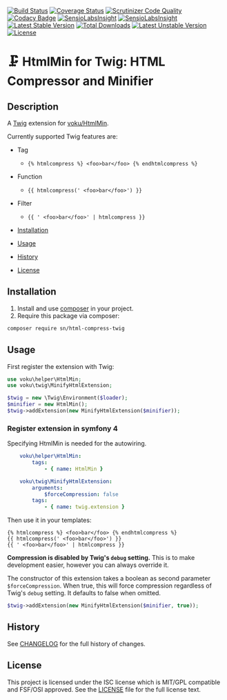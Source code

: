 [![Build Status](https://travis-ci.org/voku/html-compress-twig.svg?branch=master)](https://travis-ci.org/voku/html-compress-twig)
[![Coverage Status](https://coveralls.io/repos/github/voku/html-compress-twig/badge.svg?branch=master)](https://coveralls.io/github/voku/html-compress-twig?branch=master)
[![Scrutinizer Code Quality](https://scrutinizer-ci.com/g/voku/html-compress-twig/badges/quality-score.png?b=master)](https://scrutinizer-ci.com/g/voku/html-compress-twig/?branch=master)
[![Codacy Badge](https://api.codacy.com/project/badge/Grade/0497e1f5be2d43a08c0a108dc7192287)](https://www.codacy.com/app/voku/html-compress-twig?utm_source=github.com&amp;utm_medium=referral&amp;utm_content=voku/html-compress-twig&amp;utm_campaign=Badge_Grade)
[![SensioLabsInsight](https://insight.sensiolabs.com/projects/40d6318a-64fc-4927-8438-c57b0f546949/mini.png)](https://insight.sensiolabs.com/projects/40d6318a-64fc-4927-8438-c57b0f546949)
[![SensioLabsInsight](https://insight.sensiolabs.com/projects/40d6318a-64fc-4927-8438-c57b0f546949/mini.png)](https://insight.sensiolabs.com/projects/40d6318a-64fc-4927-8438-c57b0f546949)
[![Latest Stable Version](https://poser.pugx.org/voku/html-compress-twig/v/stable)](https://packagist.org/packages/voku/html-compress-twig) 
[![Total Downloads](https://poser.pugx.org/voku/html-compress-twig/downloads)](https://packagist.org/packages/voku/html-compress-twig) 
[![Latest Unstable Version](https://poser.pugx.org/voku/html-compress-twig/v/unstable)](https://packagist.org/packages/voku/html-compress-twig)
[![License](https://poser.pugx.org/voku/html-compress-twig/license)](https://packagist.org/packages/voku/html-compress-twig)

# :clamp: HtmlMin for Twig: HTML Compressor and Minifier

## Description

A [Twig](http://twig.sensiolabs.org/) extension for [voku/HtmlMin](https://github.com/voku/HtmlMin).

Currently supported Twig features are:

* Tag
    * `{% htmlcompress %} <foo>bar</foo> {% endhtmlcompress %}`
* Function
    * `{{ htmlcompress(' <foo>bar</foo>') }}`
* Filter
    * `{{ ' <foo>bar</foo>' | htmlcompress }}`

* [Installation](#installation)
* [Usage](#usage)
* [History](#history)
* [License](#license)

## Installation

1. Install and use [composer](https://getcomposer.org/doc/00-intro.md) in your project.
2. Require this package via composer:

```sh
composer require sn/html-compress-twig
```

## Usage

First register the extension with Twig:

```php
use voku\helper\HtmlMin;
use voku\twig\MinifyHtmlExtension;

$twig = new \Twig\Environment($loader);
$minifier = new HtmlMin();
$twig->addExtension(new MinifyHtmlExtension($minifier));
```

### Register extension in symfony 4
Specifying HtmlMin is needed for the autowiring.

```yaml
    voku\helper\HtmlMin:
        tags:
            - { name: HtmlMin }

    voku\twig\MinifyHtmlExtension:
        arguments:
            $forceCompression: false
        tags:
            - { name: twig.extension }
```

Then use it in your templates:

```
{% htmlcompress %} <foo>bar</foo> {% endhtmlcompress %}
{{ htmlcompress(' <foo>bar</foo>') }}
{{ ' <foo>bar</foo>' | htmlcompress }}
```

**Compression is disabled by Twig's `debug` setting.** This is to make development easier, however you can always
override it.

The constructor of this extension takes a boolean as second parameter `$forceCompression`. When true, this will 
force compression regardless of Twig's `debug` setting. It defaults to false when omitted.

```php
$twig->addExtension(new MinifyHtmlExtension($minifier, true));
```

## History
See [CHANGELOG](CHANGELOG.md) for the full history of changes.

## License
This project is licensed under the ISC license which is MIT/GPL compatible and FSF/OSI approved.
See the [LICENSE](LICENSE) file for the full license text.
